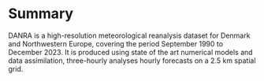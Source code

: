 # Summary
DANRA is a high-resolution meteorological reanalysis dataset for Denmark and Northwestern Europe, covering the period September 1990 to December 2023. It is produced using state of the art numerical models and data assimilation, three-hourly analyses hourly forecasts on a 2.5 km spatial grid.